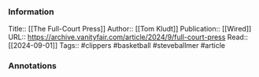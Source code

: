 
### Information
Title:: [[The Full-Court Press]]
Author:: [[Tom Kludt]]
Publication:: [[Wired]]
URL:: https://archive.vanityfair.com/article/2024/9/full-court-press
Read:: [[2024-09-01]]
Tags:: #clippers #basketball #steveballmer
#article

### Annotations
